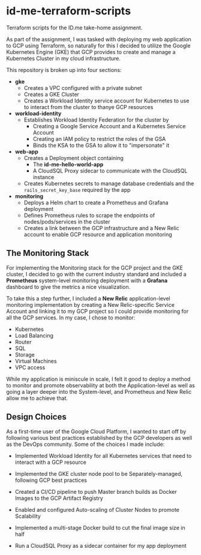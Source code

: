 # id-me-terraform-scripts

Terraform scripts for the ID.me take-home assignment.

As part of the assignment, I was tasked with deploying my web application to GCP using Terraform, so naturally for this I
decided to utilize the Google Kubernetes Engine (GKE) that GCP provides to create and manage a Kubernetes Cluster in my
cloud infrastructure.

This repository is broken up into four sections:
- **gke**
    - Creates a VPC configured with a private subnet
    - Creates a GKE Cluster
    - Creates a Workload Identity service account for Kubernetes to use to interact from the cluster to thanye GCP resources
- **workload-identity**
    - Establishes Workload Identity Federation for the cluster by
      - Creating a Google Service Account and a Kubernetes Service Account
      - Creating an IAM policy to restrict the roles of the GSA
      - Binds the KSA to the GSA to allow it to "impersonate" it
- **web-app**
    - Creates a Deployment object containing
        - The **id-me-hello-world-app**
        - A CloudSQL Proxy sidecar to communicate with the CloudSQL instance
    - Creates Kubernetes secrets to manage database credentials and the `rails_secret_key_base` required by the app
- **monitoring**
    - Deploys a Helm chart to create a Prometheus and Grafana deployment
    - Defines Prometheus rules to scrape the endpoints of nodes/pods/services in the cluster
    - Creates a link between the GCP infrastructure and a New Relic account to enable GCP resource and application monitoring
## The Monitoring Stack
For implementing the Monitoring stack for the GCP project and the GKE cluster, I decided to go with the current
industry standard and included a **Prometheus** system-level monitoring deployment with a **Grafana** dashboard
to give the metrics a nice visualization.

To take this a step further, I included a **New Relic** application-level monitoring implementation by creating a
New Relic-specific Service Account and linking it to my GCP project so I could provide monitoring for all the GCP
services. In my case, I chose to monitor:
* Kubernetes
* Load Balancing
* Router
* SQL
* Storage
* Virtual Machines
* VPC access

While my application is miniscule in scale, I felt it good to deploy a method to monitor and promote observability at both the Application-level as well as going a layer deeper into the System-level, and Prometheus and New Relic allow me to achieve that.

## Design Choices
As a first-time user of the Google Cloud Platform, I wanted to start off by following various best practices established by the GCP developers as well as the DevOps community. Some of the choices I made include:
* Implemented Workload Identity for all Kubernetes services that need to interact with a GCP resource

* Implemented the GKE cluster node pool to be Separately-managed, following GCP best practices

* Created a CI/CD pipeline to push Master branch builds as Docker Images to the GCP Artifact Registry

* Enabled and configured Auto-scaling of Cluster Nodes to promote Scalability

* Implemented a multi-stage Docker build to cut the final image size in half

* Run a CloudSQL Proxy as a sidecar container for my app deployment
